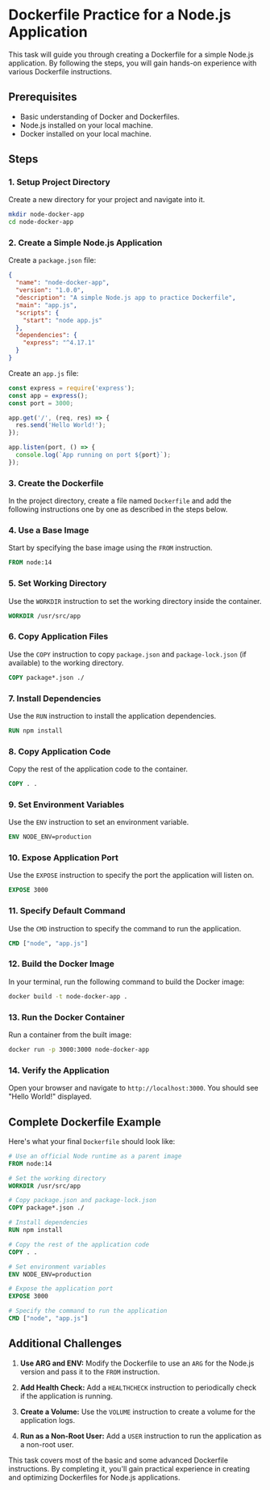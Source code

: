 
# Dockerfile Practice for a Node.js Application

This task will guide you through creating a Dockerfile for a simple Node.js application. By following the steps, you will gain hands-on experience with various Dockerfile instructions.

## Prerequisites

- Basic understanding of Docker and Dockerfiles.
- Node.js installed on your local machine.
- Docker installed on your local machine.

## Steps

### 1. Setup Project Directory

Create a new directory for your project and navigate into it.

```sh
mkdir node-docker-app
cd node-docker-app
```

### 2. Create a Simple Node.js Application

Create a `package.json` file:

```json
{
  "name": "node-docker-app",
  "version": "1.0.0",
  "description": "A simple Node.js app to practice Dockerfile",
  "main": "app.js",
  "scripts": {
    "start": "node app.js"
  },
  "dependencies": {
    "express": "^4.17.1"
  }
}
```

Create an `app.js` file:

```js
const express = require('express');
const app = express();
const port = 3000;

app.get('/', (req, res) => {
  res.send('Hello World!');
});

app.listen(port, () => {
  console.log(`App running on port ${port}`);
});
```

### 3. Create the Dockerfile

In the project directory, create a file named `Dockerfile` and add the following instructions one by one as described in the steps below.

### 4. Use a Base Image

Start by specifying the base image using the `FROM` instruction.

```dockerfile
FROM node:14
```

### 5. Set Working Directory

Use the `WORKDIR` instruction to set the working directory inside the container.

```dockerfile
WORKDIR /usr/src/app
```

### 6. Copy Application Files

Use the `COPY` instruction to copy `package.json` and `package-lock.json` (if available) to the working directory.

```dockerfile
COPY package*.json ./
```

### 7. Install Dependencies

Use the `RUN` instruction to install the application dependencies.

```dockerfile
RUN npm install
```

### 8. Copy Application Code

Copy the rest of the application code to the container.

```dockerfile
COPY . .
```

### 9. Set Environment Variables

Use the `ENV` instruction to set an environment variable.

```dockerfile
ENV NODE_ENV=production
```

### 10. Expose Application Port

Use the `EXPOSE` instruction to specify the port the application will listen on.

```dockerfile
EXPOSE 3000
```

### 11. Specify Default Command

Use the `CMD` instruction to specify the command to run the application.

```dockerfile
CMD ["node", "app.js"]
```

### 12. Build the Docker Image

In your terminal, run the following command to build the Docker image:

```sh
docker build -t node-docker-app .
```

### 13. Run the Docker Container

Run a container from the built image:

```sh
docker run -p 3000:3000 node-docker-app
```

### 14. Verify the Application

Open your browser and navigate to `http://localhost:3000`. You should see "Hello World!" displayed.

## Complete Dockerfile Example

Here's what your final `Dockerfile` should look like:

```dockerfile
# Use an official Node runtime as a parent image
FROM node:14

# Set the working directory
WORKDIR /usr/src/app

# Copy package.json and package-lock.json
COPY package*.json ./

# Install dependencies
RUN npm install

# Copy the rest of the application code
COPY . .

# Set environment variables
ENV NODE_ENV=production

# Expose the application port
EXPOSE 3000

# Specify the command to run the application
CMD ["node", "app.js"]
```

## Additional Challenges

1. **Use ARG and ENV:**
   Modify the Dockerfile to use an `ARG` for the Node.js version and pass it to the `FROM` instruction.

2. **Add Health Check:**
   Add a `HEALTHCHECK` instruction to periodically check if the application is running.

3. **Create a Volume:**
   Use the `VOLUME` instruction to create a volume for the application logs.

4. **Run as a Non-Root User:**
   Add a `USER` instruction to run the application as a non-root user.

This task covers most of the basic and some advanced Dockerfile instructions. By completing it, you'll gain practical experience in creating and optimizing Dockerfiles for Node.js applications.

